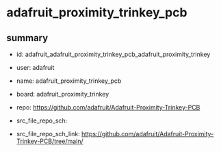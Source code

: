 # adafruit_proximity_trinkey_pcb
 
## summary 
* id: adafruit_adafruit_proximity_trinkey_pcb_adafruit_proximity_trinkey
* user: adafruit
* name: adafruit_proximity_trinkey_pcb
* board: adafruit_proximity_trinkey
* repo: https://github.com/adafruit/Adafruit-Proximity-Trinkey-PCB



* src_file_repo_sch: 
* src_file_repo_sch_link: https://github.com/adafruit/Adafruit-Proximity-Trinkey-PCB/tree/main/




